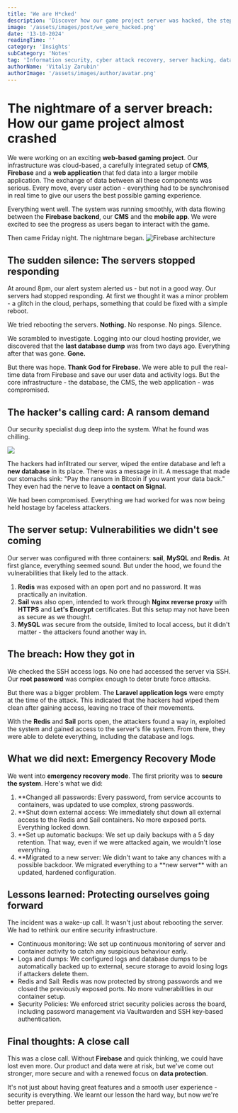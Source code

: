 ```yaml
---
title: 'We are H*cked'
description: 'Discover how our game project server was hacked, the steps we took to recover, and the key lessons for securing digital infrastructure.'
image: '/assets/images/post/we_were_hacked.png'
date: '13-10-2024'
readingTime: ''
category: 'Insights'
subCategory: 'Notes'
tag: 'Information security, cyber attack recovery, server hacking, data protection'
authorName: 'Vitaliy Zarubin'
authorImage: '/assets/images/author/avatar.png'
---
```


# The nightmare of a server breach: How our game project almost crashed

We were working on an exciting **web-based gaming project**. Our infrastructure was cloud-based, a carefully integrated setup of **CMS**, **Firebase** and a **web application** that fed data into a larger mobile application. The exchange of data between all these components was serious. Every move, every user action - everything had to be synchronised in real time to give our users the best possible gaming experience.

Everything went well. The system was running smoothly, with data flowing between the **Firebase backend**, our **CMS** and the **mobile app**. We were excited to see the progress as users began to interact with the game.

Then came Friday night. The nightmare began.
![Firebase architecture](https://imgur.com/S9Xasg5.jpg)

## The sudden silence: The servers stopped responding

At around 8pm, our alert system alerted us - but not in a good way. Our servers had stopped responding. At first we thought it was a minor problem - a glitch in the cloud, perhaps, something that could be fixed with a simple reboot.

We tried rebooting the servers. **Nothing.** No response. No pings. Silence.

We scrambled to investigate. Logging into our cloud hosting provider, we discovered that the **last database dump** was from two days ago. Everything after that was gone. **Gone.**

But there was hope. **Thank God for Firebase.** We were able to pull the real-time data from Firebase and save our user data and activity logs. But the core infrastructure - the database, the CMS, the web application - was compromised.

## The hacker's calling card: A ransom demand

Our security specialist dug deep into the system. What he found was chilling.

![](https://imgur.com/blIl2hl.jpeg)

The hackers had infiltrated our server, wiped the entire database and left a **new database** in its place. There was a message in it. A message that made our stomachs sink: "Pay the ransom in Bitcoin if you want your data back." They even had the nerve to leave a **contact on Signal**.

We had been compromised. Everything we had worked for was now being held hostage by faceless attackers.

## The server setup: Vulnerabilities we didn't see coming

Our server was configured with three containers: **sail**, **MySQL** and **Redis**. At first glance, everything seemed sound. But under the hood, we found the vulnerabilities that likely led to the attack.

1. **Redis** was exposed with an open port and no password. It was practically an invitation.
2. **Sail** was also open, intended to work through **Nginx reverse proxy** with **HTTPS** and **Let's Encrypt** certificates. But this setup may not have been as secure as we thought.
3. **MySQL** was secure from the outside, limited to local access, but it didn't matter - the attackers found another way in.

## The breach: How they got in

We checked the SSH access logs. No one had accessed the server via SSH. Our **root password** was complex enough to deter brute force attacks.

But there was a bigger problem. The **Laravel application logs** were empty at the time of the attack. This indicated that the hackers had wiped them clean after gaining access, leaving no trace of their movements.

With the **Redis** and **Sail** ports open, the attackers found a way in, exploited the system and gained access to the server's file system. From there, they were able to delete everything, including the database and logs.

## What we did next: Emergency Recovery Mode

We went into **emergency recovery mode**. The first priority was to **secure the system**. Here's what we did:

1. \*\*Changed all passwords: Every password, from service accounts to containers, was updated to use complex, strong passwords.
2. \*\*Shut down external access: We immediately shut down all external access to the Redis and Sail containers. No more exposed ports. Everything locked down.
3. \*\*Set up automatic backups: We set up daily backups with a 5 day retention. That way, even if we were attacked again, we wouldn't lose everything.
4. **Migrated to a new server: We didn't want to take any chances with a possible backdoor. We migrated everything to a **new server\*\* with an updated, hardened configuration.

## Lessons learned: Protecting ourselves going forward

The incident was a wake-up call. It wasn't just about rebooting the server. We had to rethink our entire security infrastructure.

- Continuous monitoring: We set up continuous monitoring of server and container activity to catch any suspicious behaviour early.
- Logs and dumps: We configured logs and database dumps to be automatically backed up to external, secure storage to avoid losing logs if attackers delete them.
- Redis and Sail: Redis was now protected by strong passwords and we closed the previously exposed ports. No more vulnerabilities in our container setup.
- Security Policies: We enforced strict security policies across the board, including password management via Vaultwarden and SSH key-based authentication.

## Final thoughts: A close call

This was a close call. Without **Firebase** and quick thinking, we could have lost even more. Our product and data were at risk, but we've come out stronger, more secure and with a renewed focus on **data protection**.

It's not just about having great features and a smooth user experience - security is everything. We learnt our lesson the hard way, but now we're better prepared.
